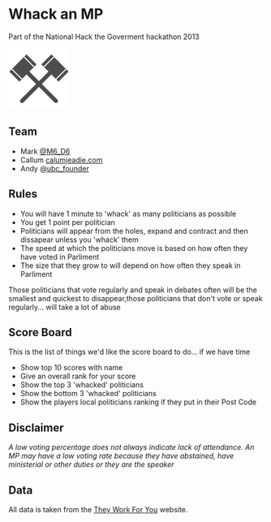 # Whack an MP

Part of the National Hack the Goverment hackathon 2013

![](img/hammers.svg)

Team
----

-   Mark [@M6\_D6](https://twitter.com/M6_D6)
-   Callum [calumjeadie.com](http://www.calumjeadie.com/)
-   Andy [@ubc\_founder](https://twitter.com/ubc_founder)

Rules
-----

-   You will have 1 minute to 'whack' as many politicians as possible
-   You get 1 point per politician
-   Politicians will appear from the holes, expand and contract and then
    dissapear unless you 'whack' them
-   The speed at which the politicians move is based on how often they
    have voted in Parliment
-   The size that they grow to will depend on how often they speak in
    Parliment

Those politicians that vote regularly and speak in debates often will be
the smallest and quickest to disappear,those politicians that don't vote
or speak regularly... will take a lot of abuse

Score Board
-----------

This is the list of things we'd like the score board to do... if we have
time

-   Show top 10 scores with name
-   Give an overall rank for your score
-   Show the top 3 'whacked' politicians
-   Show the bottom 3 'whacked' politicians
-   Show the players local politicians ranking if they put in their Post
    Code

Disclaimer
----------

*A low voting percentage does not always indicate lack of attendance. An
MP may have a low voting rate because they have abstained, have
ministerial or other duties or they are the speaker*

Data
----

All data is taken from the [They Work For
You](http://www.theyworkforyou.com) website.

